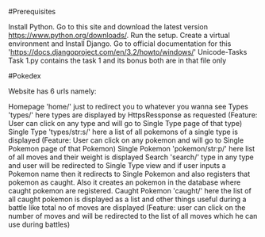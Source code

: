 #Prerequisites

Install Python. Go to this site and download the latest version https://www.python.org/downloads/. Run the setup.
Create a virtual environment and Install Django. Go to official documentation for this 'https://docs.djangoproject.com/en/3.2/howto/windows/'
Unicode-Tasks
Task 1.py contains the task 1 and its bonus both are in that file only

#Pokedex

Website has 6 urls namely:

Homepage 'home/' just to redirect you to whatever you wanna see
Types 'types/' here types are displayed by HttpsRessponse as requested (Feature: User can click on any type and will go to Single Type page of that type)
Single Type 'types/str:s/' here a list of all pokemons of a single type is displayed (Feature: User can click on any pokemon and will go to Single Pokemon page of that Pokemon)
Single Pokemon 'pokemon/str:p/' here list of all moves and their weight is displayed
Search 'search/' type in any type and user will be redirected to Single Type view and if user inputs a Pokemon name then it redirects to Single Pokemon and also registers that pokemon as caught. Also it creates an pokemon in the database where caught pokemon are registered.
Caught Pokemon 'caught/' here the list of all caught pokemon is displayed as a list and other things useful during a battle like total no of moves are displayed (Feature: user can click on the number of moves and will be redirected to the list of all moves which he can use during battles)
